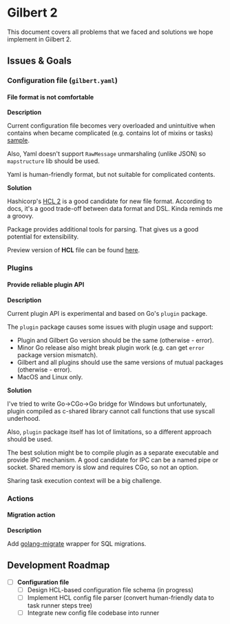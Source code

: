 # Gilbert 2

This document covers all problems that we faced and solutions we hope implement in Gilbert 2.

## Issues & Goals

### Configuration file (`gilbert.yaml`)

#### File format is not comfortable

**Description**

Current configuration file becomes very overloaded and unintuitive when contains
when became complicated (e.g. contains lot of mixins or tasks) [sample](gilbert.yaml).

Also, Yaml doesn't support `RawMessage` unmarshaling (unlike JSON) so `mapstructure` lib
should be used.

Yaml is human-friendly format, but not suitable for complicated contents.

**Solution**

Hashicorp's [HCL 2](https://github.com/hashicorp/hcl/tree/hcl2/) is a good candidate
for new file format. According to docs, it's a good trade-off between data format and
DSL. Kinda reminds me a groovy.

Package provides additional tools for parsing. That gives us a good potential for extensibility.

Preview version of **HCL** file can be found [here](gilbert.hcl).

### Plugins

#### Provide reliable plugin API

**Description**

Current plugin API is experimental and based on Go's `plugin` package.

The `plugin` package causes some issues with plugin usage and support:

- Plugin and Gilbert Go version should be the same (otherwise - error).
- Minor Go release also might break plugin work (e.g. can get `error` package version mismatch).
- Gilbert and all plugins should use the same versions of mutual packages (otherwise - error).
- MacOS and Linux only.

**Solution**

I've tried to write Go->CGo->Go bridge for Windows but unfortunately, plugin compiled as c-shared library
cannot call functions that use syscall underhood.

Also, `plugin` package itself has lot of limitations, so a different approach should be used.

The best solution might be to compile plugin as a separate executable and provide IPC mechanism.
A good candidate for IPC can be a named pipe or socket. Shared memory is slow and requires CGo, so not an option.

Sharing task execution context will be a big challenge.

### Actions

#### Migration action

**Description**

Add [golang-migrate](https://github.com/golang-migrate/migrate) wrapper for SQL migrations.


## Development Roadmap

* [ ] **Configuration file**
    - [ ] Design HCL-based configuration file schema (in progress)
    - [ ] Implement HCL config file parser (convert human-friendly data to task runner steps tree)
    - [ ] Integrate new config file codebase into runner
